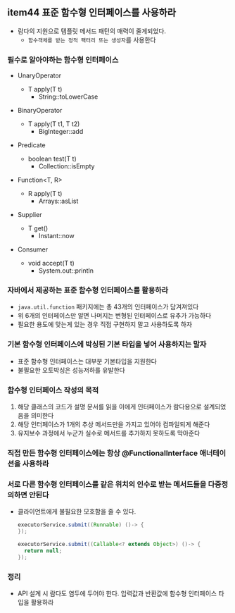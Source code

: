 ## item44 표준 함수형 인터페이스를 사용하라

- 람다의 지원으로 템플릿 메서드 패턴의 매력이 줄게되었다.
  - `함수객체를 받는 정적 팩터리 또는 생성자`를 사용한다

### 필수로 알아야하는 함수형 인터페이스
- UnaryOperator<T>               
  - T apply(T t)
    - String::toLowerCase
    
- BinaryOperator<T>
  - T apply(T t1, T t2)
    - BigInteger::add
    
- Predicate<T> 
  - boolean test(T t)
    - Collection::isEmpty
    
- Function<T, R>
  - R apply(T t)
    - Arrays::asList
    
- Supplier<T> 
  - T get()
    - Instant::now
    
- Consumer<T>
  - void accept(T t)
    - System.out::println

### 자바에서 제공하는 표준 함수형 인터페이스를 활용하라
- `java.util.function` 패키지에는 총 43개의 인터페이스가 담겨져있다
- 위 6개의 인터페이스만 알면 나머지는 변형된 인터페이스로 유추가 가능하다
- 필요한 용도에 맞는게 있는 경우 직접 구현하지 말고 사용하도록 하자

### 기본 함수형 인터페이스에 박싱된 기본 타입을 넣어 사용하지는 말자
- 표준 함수형 인터페이스는 대부분 기본타입을 지원한다
- 불필요한 오토박싱은 성능저하를 유발한다

### 함수형 인터페이스 작성의 목적
1. 해당 클래스의 코드가 설명 문서를 읽을 이에게 인터페이스가 람다용으로 설계되었음을 의미한다
2. 해당 인터페이스가 1개의 추상 메서드만을 가지고 있어야 컴파일되게 해준다
3. 유지보수 과정에서 누군가 실수로 메서드를 추가하지 못하도록 막아준다

### 직접 만든 함수형 인터페이스에는 항상 @FunctionalInterface 애너테이션을 사용하라

### 서로 다른 함수형 인터페이스를 같은 위치의 인수로 받는 메서드들을 다중정의하면 안된다
- 클라이언트에게 불필요한 모호함을 줄 수 있다.
  ```java
  executorService.submit((Runnable) ()-> {
  });
  
  executorService.submit((Callable<? extends Object>) ()-> {
    return null;
  });  
  ```


### 정리
- API 설계 시 람다도 염두에 두어야 한다. 입력값과 반환값에 함수형 인터페이스 타입을 활용하라